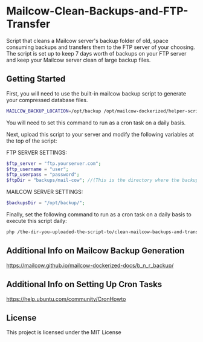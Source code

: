 # Mailcow-Clean-Backups-and-FTP-Transfer
Script that cleans a Mailcow server's backup folder of old, space consuming backups and transfers them to the FTP server of your choosing. The script is set up to keep 7 days worth of backups on your FTP server and keep your Mailcow server clean of large backup files.


## Getting Started

First, you will need to use the built-in mailcow backup script to generate your compressed database files. 

```bash
MAILCOW_BACKUP_LOCATION=/opt/backup /opt/mailcow-dockerized/helper-scripts/backup_and_restore.sh backup all
```
You will need to set this command to run as a cron task on a daily basis.




Next, upload this script to your server and modify the following variables at the top of the script:

FTP SERVER SETTINGS:
```php
$ftp_server = "ftp.yourserver.com";
$ftp_username = "user";
$ftp_userpass = "password";
$ftpDir = "backups/mail-cow"; //(This is the directory where the backup folder/files should be created/uploaded)
 ``` 
MAILCOW SERVER SETTINGS:  
```php
$backupsDir = "/opt/backup/";
 ```   
 
 
 
Finally, set the following command to run as a cron task on a daily basis to execute this script daily:
```bash
php /the-dir-you-uploaded-the-script-to/clean-mailcow-backups-and-transfer.php
```


## Additional Info on Mailcow Backup Generation
https://mailcow.github.io/mailcow-dockerized-docs/b_n_r_backup/


## Additional Info on Setting Up Cron Tasks
https://help.ubuntu.com/community/CronHowto


## License

This project is licensed under the MIT License



